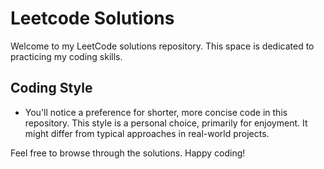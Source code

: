 # Leetcode Solutions

Welcome to my LeetCode solutions repository. This space is dedicated to practicing my coding skills.

## Coding Style
- You'll notice a preference for shorter, more concise code in this repository. This style is a personal choice, primarily for enjoyment. It might differ from typical approaches in real-world projects.

Feel free to browse through the solutions. Happy coding!
